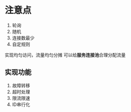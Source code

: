 # 注意点

1. 轮询
2. 随机
3. 连接数最少
4. 自定规则

实现均匀访问，流量均匀分摊
可以给**服务连接池**合理分配流量

## 实现功能

1. 故障转移
2. 超时处理
3. 限流限速
4. ID串行化